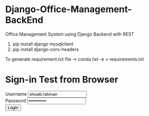 # Django-Office-Management-BackEnd
Office Management System using Django Backend with REST

1. pip install django mysqlclient
2. pip install django-cors-headers


To generate requirement.txt file -> conda list -e > requirements.txt

# Sign-in Test from Browser

<html>

<body>
  <form action="http://127.0.0.1:8000/user/signin/" method="POST">
    <div>
      <label for="username">Username</label>
      <input type="text" name="username" id="username" value="shoaib.rahman">
    </div>
    <div>
      <label for="password">Password</label>
      <input type="password" name="password" id="password" value="shoaibrahman">
    </div>
    <div>
      <button>Login</button>
    </div>
  </form>
</body>
</html>